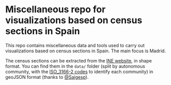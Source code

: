 # Miscellaneous repo for visualizations based on census sections in Spain

This repo contains miscellaneous data and tools used to carry out visualizations based on census sections in Spain. The main focus is Madrid.

The census sections can be extracted from the [INE website](https://www.ine.es/ss/Satellite?L=es_ES&c=Page&cid=1259952026632&p=1259952026632&pagename=ProductosYServicios%2FPYSLayout), in shape format. You can find them in the `data/` folder (split by autonomous community, with the [ISO_3166-2 codes](https://en.wikipedia.org/wiki/ISO_3166-2:ES) to identify each community) in geoJSON format (thanks to [@Saigesp](https://github.com/Saigesp)).
